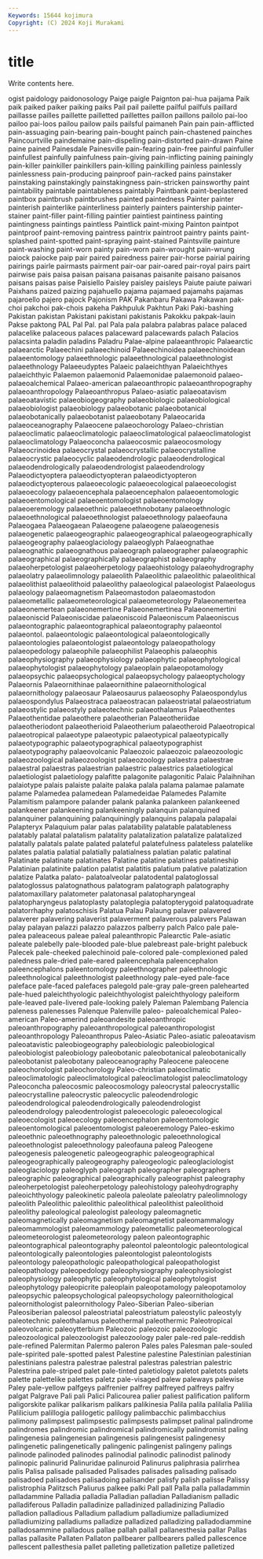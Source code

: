 ```yaml
---
Keywords: 15644 kojimura
Copyright: (C) 2024 Koji Murakami
---
```


# title

Write contents here.



ogist paidology paidonosology Paige paigle Paignton pai-hua paijama
Paik paik paiked paiker paiking paiks Pail pail pailette pailful
pailfuls paillard paillasse pailles paillette pailletted paillettes paillon paillons pailolo
pai-loo pailoo pai-loos pailou pailow pails pailsful paimaneh Pain pain
pain-afflicted pain-assuaging pain-bearing pain-bought painch pain-chastened painches Paincourtville paindemaine pain-dispelling
pain-distorted pain-drawn Paine paine pained Painesdale Painesville pain-fearing pain-free painful
painfuller painfullest painfully painfulness pain-giving pain-inflicting paining painingly pain-killer painkiller
painkillers pain-killing painkilling painless painlessly painlessness pain-producing painproof pain-racked pains
painstaker painstaking painstakingly painstakingness pain-stricken painsworthy paint paintability paintable paintableness
paintably Paintbank paint-beplastered paintbox paintbrush paintbrushes painted paintedness Painter painter
painterish painterlike painterliness painterly painters paintership painter-stainer paint-filler paint-filling paintier
paintiest paintiness painting paintingness paintings paintless Paintlick paint-mixing Painton paintpot
paintproof paint-removing paintress paintrix paintroot paintry paints paint-splashed paint-spotted paint-spraying
paint-stained Paintsville painture paint-washing paint-worn painty pain-worn pain-wrought pain-wrung paiock
paiocke paip pair paired pairedness pairer pair-horse pairial pairing pairings
pairle pairmasts pairment pair-oar pair-oared pair-royal pairs pairt pairwise pais
paisa paisan paisana paisanas paisanite paisano paisanos paisans paisas paise
Paisiello Paisley paisley paisleys Paiute paiute paiwari Paixhans paized paizing
pajahuello pajama pajamaed pajamahs pajamas pajaroello pajero pajock Pajonism PAK
Pakanbaru Pakawa Pakawan pak-choi pakchoi pak-chois pakeha Pakhpuluk Pakhtun Paki
Paki-bashing Pakistan pakistan Pakistani pakistani pakistanis Pakokku pakpak-lauin Pakse paktong
PAL Pal Pal. pal Pala pala palabra palabras palace palaced
palacelike palaceous palaces palaceward palacewards palach Palacios palacsinta paladin paladins
Paladru Palae-alpine palaeanthropic Palaearctic palaearctic Palaeechini palaeechinoid Palaeechinoidea palaeechinoidean palaeentomology
palaeethnologic palaeethnological palaeethnologist palaeethnology Palaeeudyptes Palaeic palaeichthyan Palaeichthyes palaeichthyic Palaemon
palaemonid Palaemonidae palaemonoid palaeo- palaeoalchemical Palaeo-american palaeoanthropic palaeoanthropography palaeoanthropology Palaeoanthropus
Palaeo-asiatic palaeoatavism palaeoatavistic palaeobiogeography palaeobiologic palaeobiological palaeobiologist palaeobiology palaeobotanic palaeobotanical
palaeobotanically palaeobotanist palaeobotany Palaeocarida palaeoceanography Palaeocene palaeochorology Palaeo-christian palaeoclimatic palaeoclimatologic
palaeoclimatological palaeoclimatologist palaeoclimatology Palaeoconcha palaeocosmic palaeocosmology Palaeocrinoidea palaeocrystal palaeocrystallic palaeocrystalline
palaeocrystic palaeocyclic palaeodendrologic palaeodendrological palaeodendrologically palaeodendrologist palaeodendrology Palaeodictyoptera palaeodictyopteran palaeodictyopteron
palaeodictyopterous palaeoecologic palaeoecological palaeoecologist palaeoecology palaeoencephala palaeoencephalon palaeoentomologic palaeoentomological palaeoentomologist
palaeoentomology palaeoeremology palaeoethnic palaeoethnobotany palaeoethnologic palaeoethnological palaeoethnologist palaeoethnology palaeofauna Palaeogaea
Palaeogaean Palaeogene palaeogene palaeogenesis palaeogenetic palaeogeographic palaeogeographical palaeogeographically palaeogeography palaeoglaciology
palaeoglyph Palaeognathae palaeognathic palaeognathous palaeograph palaeographer palaeographic palaeographical palaeographically palaeographist
palaeography palaeoherpetologist palaeoherpetology palaeohistology palaeohydrography palaeolatry palaeolimnology palaeolith Palaeolithic palaeolithic
palaeolithical palaeolithist palaeolithoid palaeolithy palaeological palaeologist Palaeologus palaeology palaeomagnetism Palaeomastodon
palaeomastodon palaeometallic palaeometeorological palaeometeorology Palaeonemertea palaeonemertean palaeonemertine Palaeonemertinea Palaeonemertini palaeoniscid
Palaeoniscidae palaeoniscoid Palaeoniscum Palaeoniscus palaeontographic palaeontographical palaeontography palaeontol palaeontol. palaeontologic
palaeontological palaeontologically palaeontologies palaeontologist palaeontology palaeopathology palaeopedology palaeophile palaeophilist Palaeophis
palaeophis palaeophysiography palaeophysiology palaeophytic palaeophytological palaeophytologist palaeophytology palaeoplain palaeopotamology palaeopsychic
palaeopsychological palaeopsychology palaeoptychology Palaeornis Palaeornithinae palaeornithine palaeornithological palaeornithology palaeosaur Palaeosaurus
palaeosophy Palaeospondylus palaeospondylus Palaeostraca palaeostracan palaeostriatal palaeostriatum palaeostylic palaeostyly palaeotechnic
palaeothalamus Palaeothentes Palaeothentidae palaeothere palaeotherian Palaeotheriidae palaeotheriodont palaeotherioid Palaeotherium palaeotheroid
Palaeotropical palaeotropical palaeotype palaeotypic palaeotypical palaeotypically palaeotypographic palaeotypographical palaeotypographist palaeotypography
palaeovolcanic Palaeozoic palaeozoic palaeozoologic palaeozoological palaeozoologist palaeozoology palaestra palaestrae palaestral
palaestras palaestrian palaestric palaestrics palaetiological palaetiologist palaetiology palafitte palagonite palagonitic
Palaic Palaihnihan palaiotype palais palaiste palaite palaka palala palama palamae
palamate palame Palamedea palamedean Palamedeidae Palamedes Palamite Palamitism palampore palander
palank palanka palankeen palankeened palankeener palankeening palankeeningly palanquin palanquined palanquiner
palanquining palanquiningly palanquins palapala palapalai Palapteryx Palaquium palar palas palatability
palatable palatableness palatably palatal palatalism palatality palatalization palatalize palatalized palatally
palatals palate palated palateful palatefulness palateless palatelike palates palatia palatial
palatially palatialness palatian palatic palatinal Palatinate palatinate palatinates Palatine palatine
palatines palatineship Palatinian palatinite palation palatist palatitis palatium palative palatization
palatize Palatka palato- palatoalveolar palatodental palatoglossal palatoglossus palatognathous palatogram palatograph
palatography palatomaxillary palatometer palatonasal palatopharyngeal palatopharyngeus palatoplasty palatoplegia palatopterygoid palatoquadrate
palatorrhaphy palatoschisis Palatua Palau Palaung palaver palavered palaverer palavering palaverist
palaverment palaverous palavers Palawan palay palayan palazzi palazzo palazzos palberry
palch Palco pale pale- palea paleaceous paleae paleal paleanthropic Palearctic
Pale-asiatic paleate palebelly pale-blooded pale-blue palebreast pale-bright palebuck Palecek pale-cheeked
palechinoid pale-colored pale-complexioned paled paledness pale-dried pale-eared paleencephala paleencephalon paleencephalons
paleentomology paleethnographer paleethnologic paleethnological paleethnologist paleethnology pale-eyed pale-face paleface pale-faced
palefaces palegold pale-gray pale-green palehearted pale-hued paleichthyologic paleichthyologist paleichthyology paleiform
pale-leaved pale-livered pale-looking palely Paleman Palembang Palencia paleness palenesses Palenque
Palenville paleo- paleoalchemical Paleo-american Paleo-amerind paleoandesite paleoanthropic paleoanthropography paleoanthropological paleoanthropologist
paleoanthropology Paleoanthropus Paleo-Asiatic Paleo-asiatic paleoatavism paleoatavistic paleobiogeography paleobiologic paleobiological paleobiologist
paleobiology paleobotanic paleobotanical paleobotanically paleobotanist paleobotany paleoceanography Paleocene paleocene paleochorologist
paleochorology Paleo-christian paleoclimatic paleoclimatologic paleoclimatological paleoclimatologist paleoclimatology Paleoconcha paleocosmic paleocosmology
paleocrystal paleocrystallic paleocrystalline paleocrystic paleocyclic paleodendrologic paleodendrological paleodendrologically paleodendrologist paleodendrology
paleodentrologist paleoecologic paleoecological paleoecologist paleoecology paleoencephalon paleoentomologic paleoentomological paleoentomologist paleoeremology
Paleo-eskimo paleoethnic paleoethnography paleoethnologic paleoethnological paleoethnologist paleoethnology paleofauna paleog Paleogene
paleogenesis paleogenetic paleogeographic paleogeographical paleogeographically paleogeography paleogeologic paleoglaciologist paleoglaciology paleoglyph
paleograph paleographer paleographers paleographic paleographical paleographically paleographist paleography paleoherpetologist paleoherpetology
paleohistology paleohydrography paleoichthyology paleokinetic paleola paleolate paleolatry paleolimnology paleolith Paleolithic
paleolithic paleolithical paleolithist paleolithoid paleolithy paleological paleologist paleology paleomagnetic paleomagnetically
paleomagnetism paleomagnetist paleomammalogy paleomammologist paleomammology paleometallic paleometeorological paleometeorologist paleometeorology paleon
paleontographic paleontographical paleontography paleontol paleontologic paleontological paleontologically paleontologies paleontologist paleontologists
paleontology paleopathologic paleopathological paleopathologist paleopathology paleopedology paleophysiography paleophysiologist paleophysiology paleophytic
paleophytological paleophytologist paleophytology paleopicrite paleoplain paleopotamology paleopotamoloy paleopsychic paleopsychological paleopsychology
paleornithological paleornithologist paleornithology Paleo-Siberian Paleo-siberian Paleosiberian paleosol paleostriatal paleostriatum paleostylic
paleostyly paleotechnic paleothalamus paleothermal paleothermic Paleotropical paleovolcanic paleoytterbium Paleozoic paleozoic
paleozoologic paleozoological paleozoologist paleozoology paler pale-red pale-reddish pale-refined Palermitan Palermo
paleron Pales pales Palesman pale-souled pale-spirited pale-spotted palest Palestine palestine
Palestinian palestinian palestinians palestra palestrae palestral palestras palestrian palestric Palestrina
pale-striped palet pale-tinted paletiology paletot paletots palets palette palettelike palettes
paletz pale-visaged palew paleways palewise Paley pale-yellow palfgeys palfrenier palfrey
palfreyed palfreys palfry palgat Palgrave Pali pali Palici Palicourea palier
paliest palification paliform paligorskite palikar palikarism palikars palikinesia Palila palila
palilalia Palilia Palilicium palillogia palilogetic palilogy palimbacchic palimbacchius palimony palimpsest
palimpsestic palimpsests palimpset palinal palindrome palindromes palindromic palindromical palindromically palindromist
paling palingenesia palingenesian palingenesis palingenesist palingenesy palingenetic palingenetically palingenic palingenist
palingeny palings palinode palinoded palinodes palinodial palinodic palinodist palinody palinopic
palinurid Palinuridae palinuroid Palinurus paliphrasia palirrhea palis Palisa palisade palisaded
Palisades palisades palisading palisado palisadoed palisadoes palisadoing palisander palisfy palish
palisse Palissy palistrophia Palitzsch Paliurus palkee palki Pall pall Palla
palla palladammin palladammine Palladia palladia Palladian palladian Palladianism palladic palladiferous
Palladin palladinize palladinized palladinizing Palladio palladion palladious Palladium palladium palladiumize
palladiumized palladiumizing palladiums palladize palladized palladizing palladodiammine palladosammine palladous pallae
pallah pallall pallanesthesia pallar Pallas pallas pallasite Pallaten Pallaton pallbearer
pallbearers palled pallescence pallescent pallesthesia pallet palleting palletization palletize palletized
